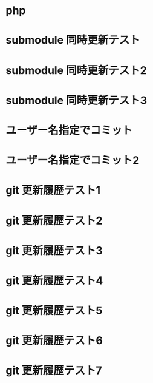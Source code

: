 # php
# submodule 同時更新テスト
# submodule 同時更新テスト2
# submodule 同時更新テスト3
# ユーザー名指定でコミット
# ユーザー名指定でコミット2

# git 更新履歴テスト1
# git 更新履歴テスト2
# git 更新履歴テスト3
# git 更新履歴テスト4
# git 更新履歴テスト5
# git 更新履歴テスト6
# git 更新履歴テスト7
